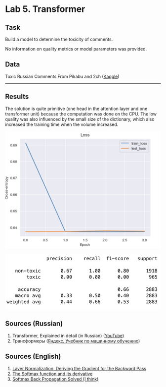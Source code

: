 # Lab 5. Transformer

## Task
Build a model to determine the toxicity of comments.

No information on quality metrics or model parameters was provided.

## Data
Toxic Russian Comments From Pikabu and 2ch ([Kaggle](https://www.kaggle.com/datasets/aybatov/toxic-russian-comments-from-pikabu-and-2ch))

---
## Results
The solution is quite primitive (one head in the attention layer and one transformer unit) because the computation was done on the CPU. The low quality was also influenced by the small size of the dictionary, which also increased the training time when the volume increased.

![loss.png](img/Loss.png)

![cr.png](img/Classification_report.png)


## Sources (Russian)
1. Transformer, Explained in detail (in Russian) ([YouTube](https://youtu.be/iOrNbK2T92M?si=qgplLkvPWCNWZ0GI))
2. Трансформеры ([Яндекс, Учебник по машинному обучению](https://education.yandex.ru/handbook/ml/article/transformery))

## Sources (English)
1. [Layer Normalization, Deriving the Gradient for the Backward Pass](https://robotchinwag.com/posts/layer-normalization-deriving-the-gradient-for-the-backward-pass/).
2. [The Softmax function and its derivative](https://eli.thegreenplace.net/2016/the-softmax-function-and-its-derivative/)
3. [Softmax Back Propagation Solved (I think)](https://tombolton.io/2018/08/25/softmax-back-propagation-solved-i-think/)